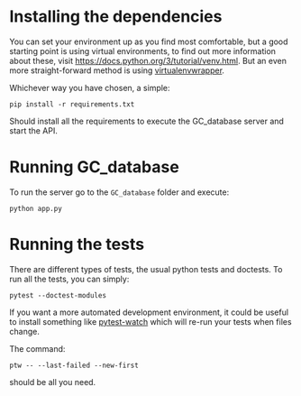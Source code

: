 # Installing the dependencies

You can set your environment up as you find most comfortable, but a good starting point is using virtual environments,
to find out more information about these, visit https://docs.python.org/3/tutorial/venv.html. But an even more
straight-forward method is using [virtualenvwrapper](https://virtualenvwrapper.readthedocs.io/en/latest/index.html).

Whichever way you have chosen, a simple:


```shell
pip install -r requirements.txt
```

Should install all the requirements to execute the GC_database server and start the API.

# Running GC_database

To run the server go to the `GC_database` folder and execute:

```shell
python app.py
```

# Running the tests

There are different types of tests, the usual python tests and doctests. To run all the tests, you can simply:

```shell
pytest --doctest-modules
```

If you want a more automated development environment, it could be useful to install something like
[pytest-watch](https://pypi.org/project/pytest-watch/) which will re-run your tests when files change.

The command:
```shell
ptw -- --last-failed --new-first
```
should be all you need.
